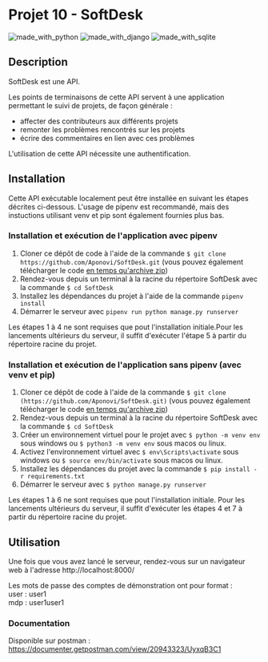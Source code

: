 # Projet 10 -  SoftDesk

![made_with_python](https://img.shields.io/badge/Python-3776AB?style=for-the-badge&logo=python&logoColor=white)
![made_with_django](https://img.shields.io/badge/Django-092E20?style=for-the-badge&logo=django&logoColor=white)
![made_with_sqlite](https://img.shields.io/badge/SQLite-07405E?style=for-the-badge&logo=sqlite&logoColor=white)


## Description

SoftDesk est une API.

Les points de terminaisons de cette API servent à une application permettant le suivi de projets, de façon générale :

- affecter des contributeurs aux différents projets
- remonter les problèmes rencontrés sur les projets
- écrire des commentaires en lien avec ces problèmes

L'utilisation de cette API nécessite une authentification.

## Installation

Cette API exécutable localement peut être installée en suivant les étapes décrites ci-dessous. L'usage de pipenv est recommandé, mais des instuctions utilisant venv et pip sont également fournies plus bas.

### Installation et exécution de l'application avec pipenv

1. Cloner ce dépôt de code à l'aide de la commande `$ git clone https://github.com/Aponovi/SoftDesk.git` (vous pouvez également télécharger le code [en temps qu'archive zip](https://github.com/Aponovi/SoftDesk/archive/refs/heads/main.zip))
2. Rendez-vous depuis un terminal à la racine du répertoire SoftDesk avec la commande `$ cd SoftDesk`
3. Installez les dépendances du projet à l'aide de la commande `pipenv install`
5. Démarrer le serveur avec `pipenv run python manage.py runserver`

Les étapes 1 à 4 ne sont requises que pout l'installation initiale.Pour les lancements ultérieurs du serveur, il suffit d'exécuter l'étape 5 à partir du répertoire racine du projet.

### Installation et exécution de l'application sans pipenv (avec venv et pip)

1. Cloner ce dépôt de code à l'aide de la commande `$ git clone (https://github.com/Aponovi/SoftDesk.git)` (vous pouvez également télécharger le code [en temps qu'archive zip](https://github.com/Aponovi/SoftDesk/archive/refs/heads/main.zip))
2. Rendez-vous depuis un terminal à la racine du répertoire SoftDesk avec la commande `$ cd SoftDesk`
3. Créer un environnement virtuel pour le projet avec `$ python -m venv env` sous windows ou `$ python3 -m venv env` sous macos ou linux.
4. Activez l'environnement virtuel avec `$ env\Scripts\activate` sous windows ou `$ source env/bin/activate` sous macos ou linux.
5. Installez les dépendances du projet avec la commande `$ pip install -r requirements.txt`
6. Démarrer le serveur avec `$ python manage.py runserver`

Les étapes 1 à 6 ne sont requises que pout l'installation initiale. Pour les lancements ultérieurs du serveur, il suffit d'exécuter les étapes 4 et 7 à partir du répertoire racine du projet.


## Utilisation

Une fois que vous avez lancé le serveur, rendez-vous sur un navigateur web à l'adresse http://localhost:8000/

Les mots de passe des comptes de démonstration ont pour format :\
user : user1\
mdp : user1user1

### Documentation

Disponible sur postman : https://documenter.getpostman.com/view/20943323/UyxqB3C1
